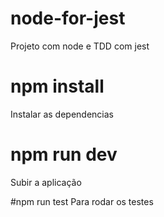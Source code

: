 # node-for-jest
Projeto com node e TDD com jest

# npm install
Instalar as dependencias 

# npm run dev
Subir a aplicação 

#npm run test 
Para rodar os testes
